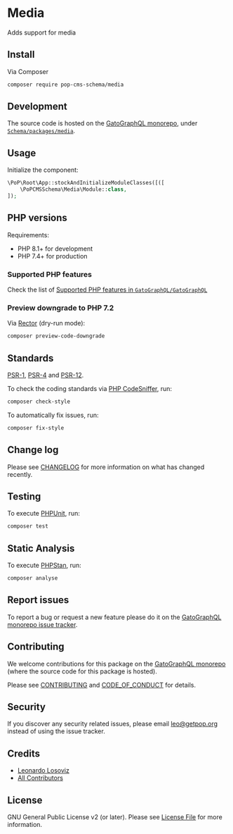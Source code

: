 # Media

<!--
[![Build Status][ico-travis]][link-travis]
[![Quality Score][ico-code-quality]][link-code-quality]
[![Software License][ico-license]](LICENSE.md)
[![Latest Version on Packagist][ico-version]][link-packagist]
[![Coverage Status][ico-scrutinizer]][link-scrutinizer]
[![Total Downloads][ico-downloads]][link-downloads]
-->

Adds support for media

## Install

Via Composer

``` bash
composer require pop-cms-schema/media
```

## Development

The source code is hosted on the [GatoGraphQL monorepo](https://github.com/GatoGraphQL/GatoGraphQL), under [`Schema/packages/media`](https://github.com/GatoGraphQL/GatoGraphQL/tree/master/layers/Schema/packages/media).

## Usage

Initialize the component:

``` php
\PoP\Root\App::stockAndInitializeModuleClasses([([
    \PoPCMSSchema\Media\Module::class,
]);
```

## PHP versions

Requirements:

- PHP 8.1+ for development
- PHP 7.4+ for production

### Supported PHP features

Check the list of [Supported PHP features in `GatoGraphQL/GatoGraphQL`](https://github.com/GatoGraphQL/GatoGraphQL/blob/master/docs/supported-php-features.md)

### Preview downgrade to PHP 7.2

Via [Rector](https://github.com/rectorphp/rector) (dry-run mode):

```bash
composer preview-code-downgrade
```

## Standards

[PSR-1](https://www.php-fig.org/psr/psr-1), [PSR-4](https://www.php-fig.org/psr/psr-4) and [PSR-12](https://www.php-fig.org/psr/psr-12).

To check the coding standards via [PHP CodeSniffer](https://github.com/squizlabs/PHP_CodeSniffer), run:

``` bash
composer check-style
```

To automatically fix issues, run:

``` bash
composer fix-style
```

## Change log

Please see [CHANGELOG](CHANGELOG.md) for more information on what has changed recently.

## Testing

To execute [PHPUnit](https://phpunit.de/), run:

``` bash
composer test
```

## Static Analysis

To execute [PHPStan](https://github.com/phpstan/phpstan), run:

``` bash
composer analyse
```

## Report issues

To report a bug or request a new feature please do it on the [GatoGraphQL monorepo issue tracker](https://github.com/GatoGraphQL/GatoGraphQL/issues).

## Contributing

We welcome contributions for this package on the [GatoGraphQL monorepo](https://github.com/GatoGraphQL/GatoGraphQL) (where the source code for this package is hosted).

Please see [CONTRIBUTING](CONTRIBUTING.md) and [CODE_OF_CONDUCT](CODE_OF_CONDUCT.md) for details.

## Security

If you discover any security related issues, please email leo@getpop.org instead of using the issue tracker.

## Credits

- [Leonardo Losoviz][link-author]
- [All Contributors][link-contributors]

## License

GNU General Public License v2 (or later). Please see [License File](LICENSE.md) for more information.

[ico-version]: https://img.shields.io/packagist/v/pop-cms-schema/media.svg?style=flat-square
[ico-license]: https://img.shields.io/badge/license-GPLv2-brightgreen.svg?style=flat-square
[ico-travis]: https://img.shields.io/travis/pop-cms-schema/media/master.svg?style=flat-square
[ico-scrutinizer]: https://img.shields.io/scrutinizer/coverage/g/pop-cms-schema/media.svg?style=flat-square
[ico-code-quality]: https://img.shields.io/scrutinizer/g/pop-cms-schema/media.svg?style=flat-square
[ico-downloads]: https://img.shields.io/packagist/dt/pop-cms-schema/media.svg?style=flat-square

[link-packagist]: https://packagist.org/packages/pop-cms-schema/media
[link-travis]: https://travis-ci.org/pop-cms-schema/media
[link-scrutinizer]: https://scrutinizer-ci.com/g/pop-cms-schema/media/code-structure
[link-code-quality]: https://scrutinizer-ci.com/g/pop-cms-schema/media
[link-downloads]: https://packagist.org/packages/pop-cms-schema/media
[link-author]: https://github.com/leoloso
[link-contributors]: ../../../../../../contributors
